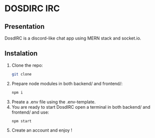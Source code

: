 #  DOSDIRC IRC


##  Presentation
DosdIRC is a discord-like chat app using MERN stack and socket.io.

## Instalation
  1. Clone the repo:
     ```sh
     git clone
     ```
  3. Prepare node modules in both backend/ and frontend/:
     ```sh
     npm i
     ```
  5. Preate a .env file using the .env-template.
  6. You are ready to start DosdIRC open a terminal in both backend/ and frontend/ and use:
     ```sh
     npm start
     ```
  8. Create an account and enjoy !
